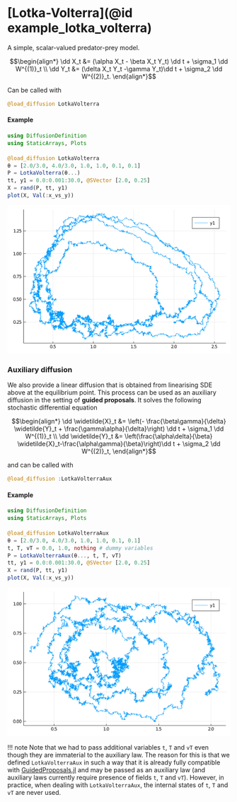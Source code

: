 # [Lotka-Volterra](@id example_lotka_volterra)
A simple, scalar-valued predator-prey model.

```math
\begin{align*}
\dd X_t &= (\alpha X_t - \beta X_t Y_t) \dd t + \sigma_1 \dd W^{(1)}_t \\
\dd Y_t &= (\delta X_t Y_t -\gamma Y_t)\dd t + \sigma_2 \dd W^{(2)}_t.
\end{align*}
```
Can be called with
```julia
@load_diffusion LotkaVolterra
```

#### Example
```julia
using DiffusionDefinition
using StaticArrays, Plots

@load_diffusion LotkaVolterra
θ = [2.0/3.0, 4.0/3.0, 1.0, 1.0, 0.1, 0.1]
P = LotkaVolterra(θ...)
tt, y1 = 0.0:0.001:30.0, @SVector [2.0, 0.25]
X = rand(P, tt, y1)
plot(X, Val(:x_vs_y))
```
![lotka_volterra](../assets/pred_diff/lotka_volterra/lotka_volterra.png)

### Auxiliary diffusion
We also provide a linear diffusion that is obtained from linearising SDE above at the equilibrium point. This process can be used as an auxiliary diffusion in the setting of **guided proposals**. It solves the following stochastic differential equation
```math
\begin{align*}
\dd \widetilde{X}_t &= \left(- \frac{\beta\gamma}{\delta} \widetilde{Y}_t + \frac{\gamma\alpha}{\delta}\right) \dd t + \sigma_1 \dd W^{(1)}_t \\
\dd \widetilde{Y}_t &= \left(\frac{\alpha\delta}{\beta} \widetilde{X}_t-\frac{\alpha\gamma}{\beta}\right)\dd t + \sigma_2 \dd W^{(2)}_t,
\end{align*}
```
and can be called with
```julia
@load_diffusion :LotkaVolterraAux
```

#### Example
```julia
using DiffusionDefinition
using StaticArrays, Plots

@load_diffusion LotkaVolterraAux
θ = [2.0/3.0, 4.0/3.0, 1.0, 1.0, 0.1, 0.1]
t, T, vT = 0.0, 1.0, nothing # dummy variables
P = LotkaVolterraAux(θ..., t, T, vT)
tt, y1 = 0.0:0.001:30.0, @SVector [2.0, 0.25]
X = rand(P, tt, y1)
plot(X, Val(:x_vs_y))
```
![lotka_volterra](../assets/pred_diff/lotka_volterra/lotka_volterra_aux.png)

!!! note
    Note that we had to pass additional variables `t`, `T` and `vT` even though they are immaterial to the auxiliary law. The reason for this is that we defined `LotkaVolterraAux` in such a way that it is already fully compatible with [GuidedProposals.jl](https://github.com/JuliaDiffusionBayes/GuidedProposals.jl) and may be passed as an auxiliary law (and auxiliary laws currently require presence of fields `t`, `T` and `vT`). However, in practice, when dealing with `LotkaVolterraAux`, the internal states of `t`, `T` and `vT` are never used.
